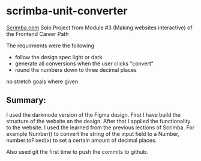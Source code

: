 # scrimba-unit-converter

<a target="_blank" href="https://scrimba.com">Scrimba.com</a> Solo Project from Module #3 (Making websites interactive) of the Frontend Career Path



The requirments were the following

- follow the design spec light or dark
- generate all conversions when the user clicks "convert"
- round the numbers down to three decimal places

no stretch goals where given

## Summary:

I used the darkmode version of the Figma design. First I have build the structure of the website an the design. After that I applied the functionality to the website. I used the learned from the previous lections of Scrimba. For example Number() to convert the string of the input field to a Number, number.toFixed(x) to set a certain amount of decimal places.

Also used git the first time to push the commits to github.